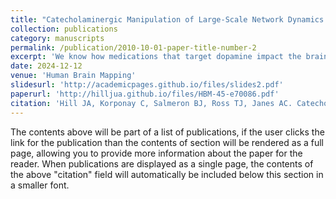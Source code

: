 ```yaml
---
title: "Catecholaminergic Manipulation of Large-Scale Network Dynamics is Tied to Reconfiguration of Corticostriatal Connectivity"
collection: publications
category: manuscripts
permalink: /publication/2010-10-01-paper-title-number-2
excerpt: 'We know how medications that target dopamine impact the brain, right? Here, we use innovative neuroimaging methods to address this question from a novel perspective.'
date: 2024-12-12
venue: 'Human Brain Mapping'
slidesurl: 'http://academicpages.github.io/files/slides2.pdf'
paperurl: 'http://hilljua.github.io/files/HBM-45-e70086.pdf'
citation: 'Hill JA, Korponay C, Salmeron BJ, Ross TJ, Janes AC. Catecholaminergic Modulation of Large-Scale Network Dynamics Is Tied to the Reconfiguration of Corticostriatal Connectivity. Hum Brain Mapp. 2024 Dec 1;45(17):e70086. doi: 10.1002/hbm.70086. PMID: 39665506; PMCID: PMC11635694.'
---
```


The contents above will be part of a list of publications, if the user clicks the link for the publication than the contents of section will be rendered as a full page, allowing you to provide more information about the paper for the reader. When publications are displayed as a single page, the contents of the above "citation" field will automatically be included below this section in a smaller font.
